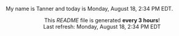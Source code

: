 My name is Tanner and today is Monday, August 18, 2:34 PM EDT.

<p align="center">This <i>README</i> file is generated <b>every 3 hours</b>!</br>Last refresh: Monday, August 18, 2:34 PM EDT<br /></p>
